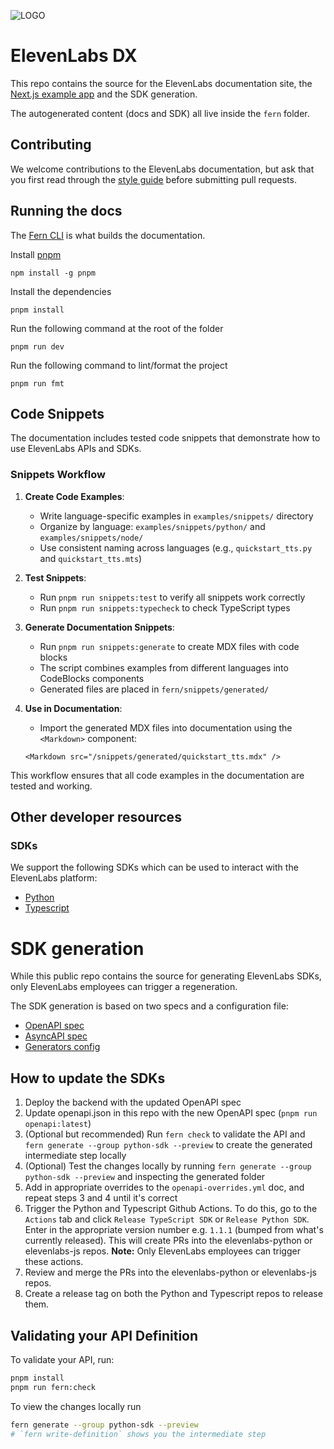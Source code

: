 ![LOGO](https://github.com/elevenlabs/elevenlabs-python/assets/12028621/21267d89-5e82-4e7e-9c81-caf30b237683)

# ElevenLabs DX

This repo contains the source for the ElevenLabs documentation site, the [Next.js example app](./examples/elevenlabs-nextjs/) and the SDK generation.

The autogenerated content (docs and SDK) all live inside the `fern` folder.

## Contributing

We welcome contributions to the ElevenLabs documentation, but ask that you first read through the [style guide](./fern/docs/contributing-style-guide.md) before submitting pull requests.

## Running the docs

The [Fern CLI](https://www.npmjs.com/package/fern-api) is what builds the documentation.

Install [pnpm](https://pnpm.io/installation)

```
npm install -g pnpm
```

Install the dependencies

```
pnpm install
```

Run the following command at the root of the folder

```
pnpm run dev
```

Run the following command to lint/format the project

```
pnpm run fmt
```

## Code Snippets

The documentation includes tested code snippets that demonstrate how to use ElevenLabs APIs and SDKs.

### Snippets Workflow

1. **Create Code Examples**:

   - Write language-specific examples in `examples/snippets/` directory
   - Organize by language: `examples/snippets/python/` and `examples/snippets/node/`
   - Use consistent naming across languages (e.g., `quickstart_tts.py` and `quickstart_tts.mts`)

2. **Test Snippets**:

   - Run `pnpm run snippets:test` to verify all snippets work correctly
   - Run `pnpm run snippets:typecheck` to check TypeScript types

3. **Generate Documentation Snippets**:

   - Run `pnpm run snippets:generate` to create MDX files with code blocks
   - The script combines examples from different languages into CodeBlocks components
   - Generated files are placed in `fern/snippets/generated/`

4. **Use in Documentation**:
   - Import the generated MDX files into documentation using the `<Markdown>` component:
   ```mdx
   <Markdown src="/snippets/generated/quickstart_tts.mdx" />
   ```

This workflow ensures that all code examples in the documentation are tested and working.

## Other developer resources

### SDKs

We support the following SDKs which can be used to interact with the ElevenLabs platform:

- [Python](https://github.com/elevenlabs/elevenlabs-python)
- [Typescript](https://github.com/elevenlabs/elevenlabs-js)

# SDK generation

While this public repo contains the source for generating ElevenLabs SDKs, only ElevenLabs employees can trigger a regeneration.

The SDK generation is based on two specs and a configuration file:

- [OpenAPI spec](./fern/apis/api/openapi.json)
- [AsyncAPI spec](./fern/apis/api/asyncapi.yml)
- [Generators config](./fern/apis/api/generators.yml)

## How to update the SDKs

1. Deploy the backend with the updated OpenAPI spec
2. Update openapi.json in this repo with the new OpenAPI spec (`pnpm run openapi:latest`)
3. (Optional but recommended) Run `fern check` to validate the API and `fern generate --group python-sdk --preview` to create the generated intermediate step locally
4. (Optional) Test the changes locally by running `fern generate --group python-sdk --preview` and inspecting the generated folder
5. Add in appropriate overrides to the `openapi-overrides.yml` doc, and repeat steps 3 and 4 until it's correct
6. Trigger the Python and Typescript Github Actions. To do this, go to the `Actions` tab and click `Release TypeScript SDK` or `Release Python SDK`. Enter in the appropriate version number e.g. `1.1.1` (bumped from what's currently released). This will create PRs into the elevenlabs-python or elevenlabs-js repos. **Note:** Only ElevenLabs employees can trigger these actions.
7. Review and merge the PRs into the elevenlabs-python or elevenlabs-js repos.
8. Create a release tag on both the Python and Typescript repos to release them.

## Validating your API Definition

To validate your API, run:

```sh
pnpm install
pnpm run fern:check
```

To view the changes locally run

```sh
fern generate --group python-sdk --preview
# `fern write-definition` shows you the intermediate step
```
